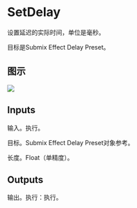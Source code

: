 # SetDelay

设置延迟的实际时间，单位是毫秒。

目标是Submix Effect Delay Preset。

## 图示

![]($-20221218-18040506.png)

## Inputs

输入。执行。

目标。Submix Effect Delay Preset对象参考。

长度。Float（单精度）。 

## Outputs

输出。执行：执行。
